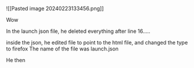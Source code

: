 ![[Pasted image 20240223133456.png]]

Wow



In the launch json file, he deleted everything after line 16.....

inside the json, he edited file to point to the html file, and changed the type to firefox
The name of the file was launch.json

He then 
